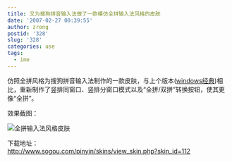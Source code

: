```yaml
---
title: 又为搜狗拼音输入法做了一款模仿全拼输入法风格的皮肤
date: '2007-02-27 00:39:55'
author: zrong
postid: '328'
slug: '328'
categories: use
tags:
  - ime
---
```


仿照全拼风格为搜狗拼音输入法制作的一款皮肤，与上个版本([windows经典](https://blog.zengrong.net/post/327.html))相比，重新制作了竖排同窗口、竖排分窗口模式以及“全拼/双拼”转换按钮，使其更像“全拼”。

效果截图：  

![全拼输入法风格皮肤](http://www.sogou.com/pinyin/skins/uploadImage/20070227003206.jpeg)

下载地址：  
<http://www.sogou.com/pinyin/skins/view_skin.php?skin_id=112>

